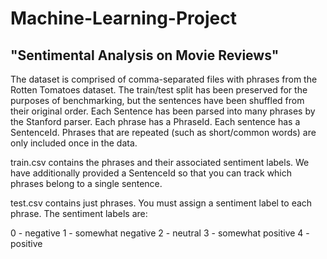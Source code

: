 # Machine-Learning-Project
## "Sentimental Analysis on Movie Reviews"
The dataset is comprised of comma-separated files with phrases from the Rotten Tomatoes dataset. The train/test split has been preserved for the purposes of benchmarking, but the sentences have been shuffled from their original order. Each Sentence has been parsed into many phrases by the Stanford parser. Each phrase has a PhraseId. Each sentence has a SentenceId. Phrases that are repeated (such as short/common words) are only included once in the data.

train.csv contains the phrases and their associated sentiment labels. We have additionally provided a SentenceId so that you can track which phrases belong to a single sentence.

test.csv contains just phrases. You must assign a sentiment label to each phrase. The sentiment labels are:

0 - negative 1 - somewhat negative 2 - neutral 3 - somewhat positive 4 - positive
